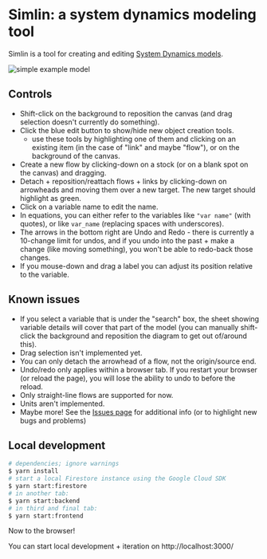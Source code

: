 # Simlin: a system dynamics modeling tool

Simlin is a tool for creating and editing [System Dynamics models](https://www.systemdynamics.org/what-is-sd#overview).

![simple example model](doc/population-model.png)

## Controls

* Shift-click on the background to reposition the canvas (and drag selection doesn't currently do something).
* Click the blue edit button to show/hide new object creation tools.
  * use these tools by highlighting one of them and clicking on an existing item (in the case of "link" and maybe "flow"), or on the background of the canvas.
* Create a new flow by clicking-down on a stock (or on a blank spot on the canvas) and dragging.
* Detach + reposition/reattach flows + links by clicking-down on arrowheads and moving them over a new target.  The new target should highlight as green.
* Click on a variable name to edit the name.
* In equations, you can either refer to the variables like `"var name"` (with quotes), or like `var_name` (replacing spaces with underscores).
* The arrows in the bottom right are Undo and Redo - there is currently a 10-change limit for undos, and if you undo into the past + make a change (like moving something), you won't be able to redo-back those changes.
* If you mouse-down and drag a label you can adjust its position relative to the variable.

## Known issues

* If you select a variable that is under the "search" box, the sheet showing variable details will cover that part of the model (you can manually shift-click the background and reposition the diagram to get out of/around this).
* Drag selection isn't implemented yet.
* You can only detach the arrowhead of a flow, not the origin/source end.
* Undo/redo only applies within a browser tab.  If you restart your browser (or reload the page), you will lose the ability to undo to before the reload.
* Only straight-line flows are supported for now.
* Units aren't implemented.
* Maybe more!  See the [Issues page](https://github.com/bpowers/simlin/issues) for additional info (or to highlight new bugs and problems)

## Local development

```bash
# dependencies; ignore warnings
$ yarn install
# start a local Firestore instance using the Google Cloud SDK
$ yarn start:firestore
# in another tab:
$ yarn start:backend
# in third and final tab:
$ yarn start:frontend

```

Now to the browser!

You can start local development + iteration on http://localhost:3000/
